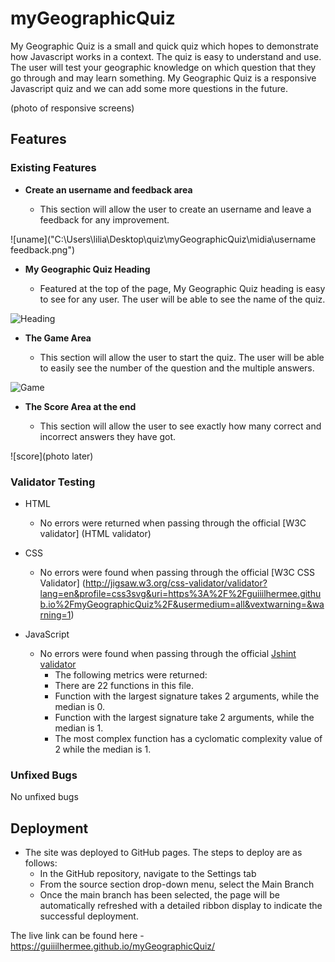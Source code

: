 # myGeographicQuiz

My Geographic Quiz is a small and quick quiz which hopes to demonstrate how Javascript works in a context. The quiz is easy to understand and use. The user 
will test your geographic knowledge on which question that they go through and may learn something. My Geographic Quiz is a responsive Javascript quiz and we
can add some more questions in the future.

(photo of responsive screens)

## Features 

### Existing Features

- __Create an username and feedback area__

  - This section will allow the user to create an username and leave a feedback for any improvement.

![uname]("C:\Users\lilia\Desktop\quiz\myGeographicQuiz\midia\username feedback.png")

- __My Geographic Quiz Heading__

  - Featured at the top of the page, My Geographic Quiz heading is easy to see for any user. The user will be able to see the name of the quiz.

![Heading]()

- __The Game Area__

  - This section will allow the user to start the quiz. The user will be able to easily see the number of the question and the multiple answers.

![Game](image.png)

- __The Score Area at the end__

  - This section will allow the user to see exactly how many correct and incorrect answers they have got. 

![score](photo later)


### Validator Testing 

- HTML

    - No errors were returned when passing through the official [W3C validator] (HTML validator)

- CSS

    - No errors were found when passing through the official [W3C CSS Validator] (http://jigsaw.w3.org/css-validator/validator?lang=en&profile=css3svg&uri=https%3A%2F%2Fguiiilhermee.github.io%2FmyGeographicQuiz%2F&usermedium=all&vextwarning=&warning=1)

- JavaScript

    - No errors were found when passing through the official [Jshint validator](https://jshint.com/)
      - The following metrics were returned: 
      - There are 22 functions in this file.
      - Function with the largest signature takes 2 arguments, while the median is 0.
      - Function with the largest signature take 2 arguments, while the median is 1.
      - The most complex function has a cyclomatic complexity value of 2 while the median is 1.     


### Unfixed Bugs

No unfixed bugs

## Deployment

- The site was deployed to GitHub pages. The steps to deploy are as follows: 
  - In the GitHub repository, navigate to the Settings tab 
  - From the source section drop-down menu, select the Main Branch
  - Once the main branch has been selected, the page will be automatically refreshed with a detailed ribbon display to indicate the successful deployment. 

The live link can be found here - https://guiiilhermee.github.io/myGeographicQuiz/